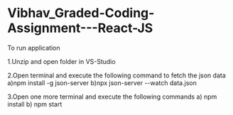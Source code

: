 # Vibhav_Graded-Coding-Assignment---React-JS
To run application 

1.Unzip and open folder in VS-Studio 

2.Open terminal and execute the following command to fetch the json data
	a)npm install -g json-server
        b)npx json-server --watch data.json

3.Open one more terminal and execute the following commands
        a) npm install
	b) npm start
